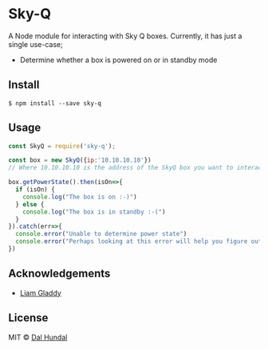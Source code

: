 # Sky-Q

A Node module for interacting with Sky Q boxes. Currently, it has just a single use-case;

* Determine whether a box is powered on or in standby mode

## Install

```
$ npm install --save sky-q
```


## Usage

```js
const SkyQ = require('sky-q');

const box = new SkyQ({ip:'10.10.10.10'})
// Where 10.10.10.10 is the address of the SkyQ box you want to interact with

box.getPowerState().then(isOn=>{
  if (isOn) {
    console.log("The box is on :-)")
  } else {
    console.log("The box is in standby :-(")
  }
}).catch(err=>{
  console.error("Unable to determine power state")
  console.error("Perhaps looking at this error will help you figure out why", err)
})
```

## Acknowledgements

* [Liam Gladdy](https://github.com/lgladdy)


## License

MIT © [Dal Hundal](https://github.com/dalhundal)
